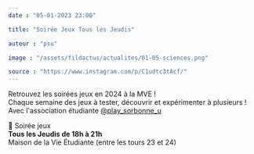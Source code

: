 ```yaml
---
date : "05-01-2023 23:00"

title: "Soirée Jeux Tous les Jeudis"

auteur : "psu"

image : "/assets/fildactus/actualites/01-05-sciences.png"

source : "https://www.instagram.com/p/C1udtc3tAcf/"
---
```


Retrouvez les soirées jeux en 2024 à la MVE !  
Chaque semaine des jeux à tester, découvrir et expérimenter à plusieurs !  
Avec l'association étudiante [@play_sorbonne_u](https://www.instagram.com/play_sorbonne_u/)

🎲 Soirée jeux  
__Tous les Jeudis de 18h à 21h__  
Maison de la Vie Étudiante (entre les tours 23 et 24)